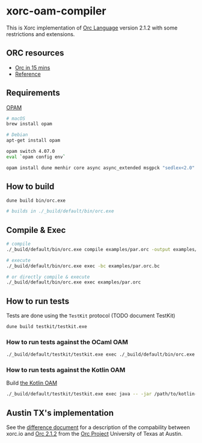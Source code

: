 # xorc-oam-compiler

This is Xorc implementation of [Orc Language](https://orc.csres.utexas.edu/) version 2.1.2 with some restrictions and extensions.


## ORC resources

- [Orc in 15 mins](https://orc.csres.utexas.edu/tutorial.shtml)
- [Reference](https://orc.csres.utexas.edu/documentation/html/refmanual/index.html)




## Requirements

[OPAM](https://opam.ocaml.org/doc/Install.html)

```bash
# macOS
brew install opam

# Debian 
apt-get install opam

opam switch 4.07.0
eval `opam config env`

opam install dune menhir core async async_extended msgpck "sedlex<2.0" ppx_jane benchmark
```

## How to build

```bash
dune build bin/orc.exe

# builds in ./_build/default/bin/orc.exe

```

## Compile & Exec

```bash
# compile
./_build/default/bin/orc.exe compile examples/par.orc -output examples/par.orc.bc

# execute
./_build/default/bin/orc.exe exec -bc examples/par.orc.bc

# or directly compile & execute
./_build/default/bin/orc.exe exec examples/par.orc
```


## How to run tests

Tests are done using the `TestKit` protocol (TODO document TestKit)

```bash
dune build testkit/testkit.exe
```

### How to run tests against the OCaml OAM

```bash
./_build/default/testkit/testkit.exe exec ./_build/default/bin/orc.exe -- tests-server
```

### How to run tests against the Kotlin OAM

Build [the Kotlin OAM](https://github.com/xray-tech/xorc-kotlin-oam)


```bash
./_build/default/testkit/testkit.exe exec java -- -jar /path/to/kotlin-oam/bin/build/libs/jvm-oam-1.1-SNAPSHOT-all.jar repl
```

## Austin TX's implementation

See the [difference document](https://github.com/xray-tech/xorc-oam-compiler/blob/master/Compatibility.md) for a description of the compability between xorc.io and [Orc 2.1.2](https://github.com/orc-lang/orc/tree/v2.1.2) from the [Orc Project](https://orc.csres.utexas.edu) University of Texas at Austin. 



